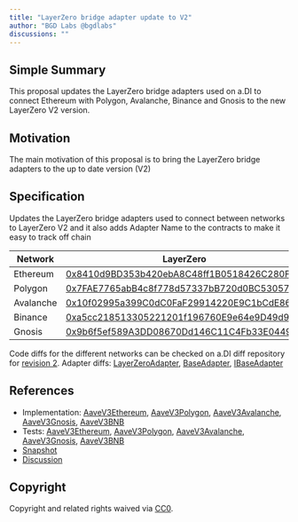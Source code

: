 ```yaml
---
title: "LayerZero bridge adapter update to V2"
author: "BGD Labs @bgdlabs"
discussions: ""
---
```


## Simple Summary

This proposal updates the LayerZero bridge adapters used on a.DI to connect Ethereum with Polygon, Avalanche, Binance and Gnosis to the new
LayerZero V2 version.

## Motivation

The main motivation of this proposal is to bring the LayerZero bridge adapters to the up to date version (V2)

## Specification

Updates the LayerZero bridge adapters used to connect between networks to LayerZero V2 and it also adds Adapter Name to the contracts
to make it easy to track off chain

| Network   | LayerZero                                                                                                                |
| --------- | ------------------------------------------------------------------------------------------------------------------------ |
| Ethereum  | [0x8410d9BD353b420ebA8C48ff1B0518426C280FCC](https://etherscan.io/address/0x8410d9BD353b420ebA8C48ff1B0518426C280FCC)    |
| Polygon   | [0x7FAE7765abB4c8f778d57337bB720d0BC53057e3](https://polygonscan.com/address/0x7FAE7765abB4c8f778d57337bB720d0BC53057e3) |
| Avalanche | [0x10f02995a399C0dC0FaF29914220E9C1bCdE8640](https://snowscan.xyz/address/0x10f02995a399C0dC0FaF29914220E9C1bCdE8640)    |
| Binance   | [0xa5cc218513305221201f196760E9e64e9D49d98A](https://bscscan.com/address/0xa5cc218513305221201f196760E9e64e9D49d98A)     |
| Gnosis    | [0x9b6f5ef589A3DD08670Dd146C11C4Fb33E04494F](https://bscscan.com/address/0x9b6f5ef589A3DD08670Dd146C11C4Fb33E04494F)     |

Code diffs for the different networks can be checked on a.DI diff repository for [revision 2](https://github.com/bgd-labs/aDI-diffs/tree/main/diffs/rev2).
Adapter diffs: [LayerZeroAdapter](https://github.com/bgd-labs/aDI-diffs/tree/main/diffs/rev2/layerzero), [BaseAdapter](https://github.com/bgd-labs/aDI-diffs/tree/main/diffs/rev2/base_adapter), [IBaseAdapter](https://github.com/bgd-labs/aDI-diffs/tree/main/diffs/rev2/i_base_adapter)

## References

- Implementation: [AaveV3Ethereum](https://github.com/bgd-labs/aave-proposals-v3/blob/main/src/20240322_Multi_LayerZeroBridgeAdapterUpdateToV2/AaveV3Ethereum_LayerZeroBridgeAdapterUpdateToV2_20240322.sol), [AaveV3Polygon](https://github.com/bgd-labs/aave-proposals-v3/blob/main/src/20240322_Multi_LayerZeroBridgeAdapterUpdateToV2/AaveV3Polygon_LayerZeroBridgeAdapterUpdateToV2_20240322.sol), [AaveV3Avalanche](https://github.com/bgd-labs/aave-proposals-v3/blob/main/src/20240322_Multi_LayerZeroBridgeAdapterUpdateToV2/AaveV3Avalanche_LayerZeroBridgeAdapterUpdateToV2_20240322.sol), [AaveV3Gnosis](https://github.com/bgd-labs/aave-proposals-v3/blob/main/src/20240322_Multi_LayerZeroBridgeAdapterUpdateToV2/AaveV3Gnosis_LayerZeroBridgeAdapterUpdateToV2_20240322.sol), [AaveV3BNB](https://github.com/bgd-labs/aave-proposals-v3/blob/main/src/20240322_Multi_LayerZeroBridgeAdapterUpdateToV2/AaveV3BNB_LayerZeroBridgeAdapterUpdateToV2_20240322.sol)
- Tests: [AaveV3Ethereum](https://github.com/bgd-labs/aave-proposals-v3/blob/main/src/20240322_Multi_LayerZeroBridgeAdapterUpdateToV2/AaveV3Ethereum_LayerZeroBridgeAdapterUpdateToV2_20240322.t.sol), [AaveV3Polygon](https://github.com/bgd-labs/aave-proposals-v3/blob/main/src/20240322_Multi_LayerZeroBridgeAdapterUpdateToV2/AaveV3Polygon_LayerZeroBridgeAdapterUpdateToV2_20240322.t.sol), [AaveV3Avalanche](https://github.com/bgd-labs/aave-proposals-v3/blob/main/src/20240322_Multi_LayerZeroBridgeAdapterUpdateToV2/AaveV3Avalanche_LayerZeroBridgeAdapterUpdateToV2_20240322.t.sol), [AaveV3Gnosis](https://github.com/bgd-labs/aave-proposals-v3/blob/main/src/20240322_Multi_LayerZeroBridgeAdapterUpdateToV2/AaveV3Gnosis_LayerZeroBridgeAdapterUpdateToV2_20240322.t.sol), [AaveV3BNB](https://github.com/bgd-labs/aave-proposals-v3/blob/main/src/20240322_Multi_LayerZeroBridgeAdapterUpdateToV2/AaveV3BNB_LayerZeroBridgeAdapterUpdateToV2_20240322.t.sol)
- [Snapshot](TODO)
- [Discussion](TODO)

## Copyright

Copyright and related rights waived via [CC0](https://creativecommons.org/publicdomain/zero/1.0/).
